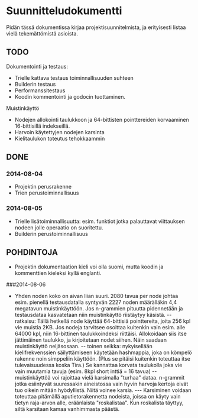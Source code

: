 # Suunnitteludokumentti

Pidän tässä dokumentissa kirjaa projektisuunnitelmista, ja erityisesti listaa
vielä tekemättömistä asioista.

## TODO

Dokumentointi ja testaus:
- Trielle kattava testaus toiminnallisuuden suhteen
- Builderin testaus
- Performanssitestaus
- Koodin kommentointi ja godocin tuottaminen.

Muistinkäyttö
- Nodejen allokointi taulukkoon ja 64-bittisten pointtereiden korvaaminen 16-bittisillä indekseillä.
- Harvoin käytettyjen nodejen karsinta
- Kielitaulukon toteutus tehokkaammin


## DONE

### 2014-08-04
- Projektin perusrakenne 
- Trien perustoiminnallisuus

### 2014-08-05

- Trielle lisätoiminnallisuutta: esim. funktiot jotka palauttavat viittauksen nodeen
jolle operaatio on suoritettu.
- Builderin perustoiminnallisuus

## POHDINTOJA

- Projektin dokumentaation kieli voi olla suomi, mutta koodin ja kommenttien kieleksi
kyllä englanti.

###2014-08-06

- Yhden noden koko on aivan liian suuri. 2080 tavua per node johtaa esim. pienellä testausdatalla syntyvän 2227 noden määrälläkin 4,4 megatavun muistinkäyttöön. Jos n-grammien pituutta pidennetään ja testausdataa kasvatetaan niin muistinkäyttö riistäytyy käsistä.
-- ratkaisu: Tällä hetkellä node käyttää 64-bittisiä pointtereita, joita 256 kpl vie muistia 2KB. Jos nodeja tarvitsee osoittaa kuitenkin vain esim. alle 64000 kpl, niin 16-bittinen taulukkoindeksi riittäisi. Allokoidaan siis itse jättimäinen taulukko, ja kirjoitetaan nodet siihen. Näin saadaan muistinkäyttö neljäsosaan.
-- toinen seikka: nykyisellään kielifrekvenssien säilyttämiseen käytetään hashmappia, joka on kömpelö rakenne noin simppeliin käyttöön. (Plus se pitäisi kuitenkin toteuttaa itse tulevaisuudessa koska Tira.) Se kannattaa korvata taulukolla joka vie vain muutamia tavuja (esim. 8kpl short inttiä = 16 tavua)
-- muistinkäyttöä voi rajoittaa vielä karsimalla "turhaa" dataa. n-grammit jotka esiintyvät suuressakin aineistossa vain hyvin harvoja kertoja eivät tuo oikein mitään hyödyllistä. Niitä voinee karsia.
--- Karsiminen voidaan toteuttaa pitämällä aputietorakennetta nodeista, joissa on käyty vain tietyn raja-arvon alle, eräänlaista "roskalistaa". Kun roskalista täyttyy, siltä karsitaan kamaa vanhimmasta päästä.